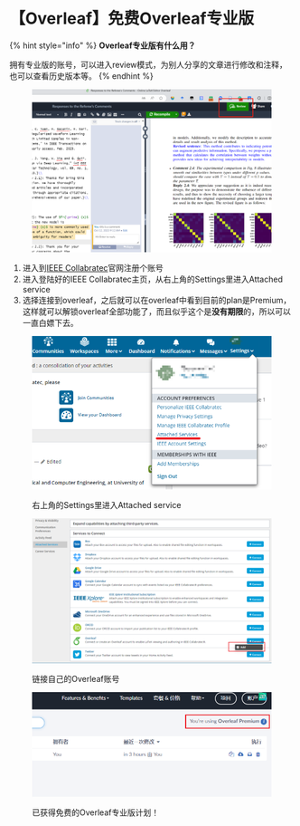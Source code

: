 # 【Overleaf】免费Overleaf专业版

{% hint style="info" %}
**Overleaf专业版有什么用？**

拥有专业版的账号，可以进入review模式，为别人分享的文章进行修改和注释，也可以查看历史版本等。
{% endhint %}

<figure><img src="../.gitbook/assets/image (1) (1).png" alt=""><figcaption></figcaption></figure>

1. 进入到[IEEE Collabratec](https://ieee-collabratec.ieee.org/)官网注册个账号
2. 进入登陆好的IEEE Collabratec主页，从右上角的Settings里进入Attached service
3. 选择连接到overleaf，之后就可以在overleaf中看到目前的plan是Premium，这样就可以解锁overleaf全部功能了，而且似乎这个是**没有期限**的，所以可以一直白嫖下去。

<figure><img src="../.gitbook/assets/image (14).png" alt=""><figcaption><p>右上角的Settings里进入Attached service</p></figcaption></figure>

<figure><img src="../.gitbook/assets/image (15).png" alt=""><figcaption><p>链接自己的Overleaf账号</p></figcaption></figure>

<figure><img src="../.gitbook/assets/image (16).png" alt=""><figcaption><p>已获得免费的Overleaf专业版计划！</p></figcaption></figure>
